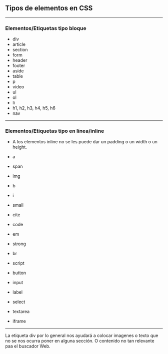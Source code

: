 ## Tipos de elementos en CSS

---

### Elementos/Etiquetas tipo bloque

- div
- article
- section
- form
- header
- footer
- aside
- table
- p
- video
- ul
- ol
- li
- h1, h2, h3, h4, h5, h6
- nav

---

### Elementos/Etiquetas tipo en línea/inline
- A los elementos inline no se les puede dar un padding o un width o un height.

- a
- span
- img
- b
- i
- small
- cite
- code
- em
- strong
- br
- script
- button
- input
- label
- select
- textarea
- iframe

---
La etiqueta div por lo general nos ayudará a colocar imagenes o texto que no se nos ocurra poner en alguna sección.
O contenido no tan relevante paa el buscador Web.
